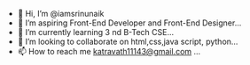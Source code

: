 - 👋 Hi, I’m @iamsrinunaik
- 👀 I’m aspiring Front-End Developer and Front-End Designer...
- 🌱 I’m currently learning 3 nd B-Tech CSE...
- 💞️ I’m looking to collaborate on html,css,java script, python...
- 📫 How to reach me katravath11143@gmail.com ...

<!---
katravathsrinunaik/katravathsrinunaik is a ✨ special ✨ repository because its `README.md` (this file) appears on your GitHub profile.
You can click the Preview link to take a look at your changes.
--->

